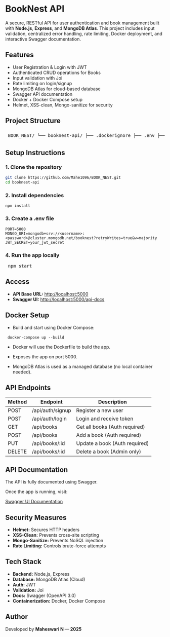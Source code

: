 # BookNest API

A secure, RESTful API for user authentication and book management built with **Node.js**, **Express**, and **MongoDB Atlas**. This project includes input validation, centralized error handling, rate limiting, Docker deployment, and interactive Swagger documentation.


## Features

- User Registration & Login with JWT
- Authenticated CRUD operations for Books
- Input validation with Joi
- Rate limiting on login/signup
- MongoDB Atlas for cloud-based database
- Swagger API documentation
- Docker + Docker Compose setup
- Helmet, XSS-clean, Mongo-sanitize for security



## Project Structure

<pre> BOOK_NEST/ └── booknest-api/ ├── .dockerignore ├── .env ├── .eslintrc.js ├── .gitignore ├── .prettierrc ├── docker-compose.yml ├── Dockerfile ├── jest.config.js ├── logs🜜.8c689653ffdca412638bf778eec75d97d37db3d1-audit.json ├── logs🜜.b8155ae099578ec4a1bb73341197358b5a2e0953-audit.json ├── package-lock.json ├── package.json ├── Readme.md ├── server.js ├── structure.txt ├── logs/ │ ├── .8c689653ffdca412638bf778eec75d97d37db3d1-audit.json │ ├── .b8155ae099578ec4a1bb73341197358b5a2e0953-audit.json │ ├── app-error-2025-07-23.log │ ├── app-info-2025-07-23.log ├── node_modules/ │ └── .package-lock.json ├── src/ │ ├── app.js │ ├── config/ │ │ ├── db.js │ │ └── docs/ │ │ └── swagger.js │ ├── controllers/ │ │ ├── authController.js │ │ └── bookController.js │ ├── logs/ │ │ ├── .8c689653ffdca412638bf778eec75d97d37db3d1-audit.json │ │ ├── .b8155ae099578ec4a1bb73341197358b5a2e0953-audit.json │ │ ├── app-error-2025-07-23.log │ │ ├── app-info-2025-07-23.log │ ├── middlewares/ │ │ ├── auth.js │ │ ├── errorHandler.js │ │ └── validate.js │ ├── models/ │ │ ├── Book.js │ │ └── User.js │ ├── routes/ │ │ ├── authRoutes.js │ │ └── bookRoutes.js │ ├── services/ │ │ ├── bookService.js │ │ └── userService.js │ ├── utils/ │ │ ├── ApiError.js │ │ └── logger.js │ └── validators/ │ ├── auth.js │ └── book.js └── tests/ ├── auth.test.js ├── book.test.js └── jest.setup.js </pre>

## Setup Instructions

### 1. Clone the repository
   
```bash
git clone https://github.com/Mahe1096/BOOK_NEST.git
cd booknest-api
```

### 2. Install dependencies

<pre><code>npm install</code></pre>

### 3. Create a .env file

```env
PORT=5000
MONGO_URI=mongodb+srv://<username>:<password>@cluster.mongodb.net/booknest?retryWrites=true&w=majority
JWT_SECRET=your_jwt_secret
```

### 4. Run the app locally

<pre><code></code> npm start</code> </pre>



## Access

- **API Base URL:** [http://localhost:5000](http://localhost:5000)  
- **Swagger UI:** [http://localhost:5000/api-docs](http://localhost:5000/api-docs)


## Docker Setup

- Build and start using Docker Compose:

<pre><code> docker-compose up --build </code>  </pre>

- Docker will use the Dockerfile to build the app.

- Exposes the app on port 5000.

- MongoDB Atlas is used as a managed database (no local container needed).

## API Endpoints


| Method | Endpoint           | Description                   |
|--------|--------------------|-------------------------------|
| POST   | /api/auth/signup   | Register a new user           |
| POST   | /api/auth/login    | Login and receive token       |
| GET    | /api/books         | Get all books (Auth required) |
| POST   | /api/books         | Add a book (Auth required)    |
| PUT    | /api/books/:id     | Update a book (Auth required) |
| DELETE | /api/books/:id     | Delete a book (Admin only)    |


## API Documentation

The API is fully documented using Swagger.

Once the app is running, visit:

[Swagger UI Documentation](http://localhost:5000/api-docs)


## Security Measures

- **Helmet:** Secures HTTP headers  
- **XSS-Clean:** Prevents cross-site scripting  
- **Mongo-Sanitize:** Prevents NoSQL injection  
- **Rate Limiting:** Controls brute-force attempts  


## Tech Stack

- **Backend:** Node.js, Express  
- **Database:** MongoDB Atlas (Cloud)  
- **Auth:** JWT  
- **Validation:** Joi  
- **Docs:** Swagger (OpenAPI 3.0)  
- **Containerization:** Docker, Docker Compose  

## Author

Developed by **Maheswari N — 2025**
